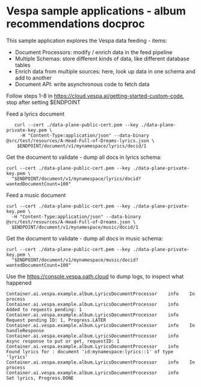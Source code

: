 <!-- Copyright Verizon Media. Licensed under the terms of the Apache 2.0 license. See LICENSE in the project root. -->
# Vespa sample applications - album recommendations docproc

This sample application explores the Vespa data feeding - items:
- Document Processors: modify / enrich data in the feed pipeline
- Multiple Schemas: store different kinds of data, like different database tables
- Enrich data from multiple sources: here, look up data in one schema and add to another
- Document API: write asynchronous code to fetch data


Follow steps 1-8 in https://cloud.vespa.ai/getting-started-custom-code,
  stop after setting $ENDPOINT

Feed a lyrics document
```
   curl --cert ./data-plane-public-cert.pem --key ./data-plane-private-key.pem \
     -H "Content-Type:application/json" --data-binary @src/test/resources/A-Head-Full-of-Dreams-lyrics.json \
    $ENDPOINT/document/v1/mynamespace/lyrics/docid/1
```

Get the document to validate - dump all docs in lyrics schema:
```
curl --cert ./data-plane-public-cert.pem --key ./data-plane-private-key.pem \
  "$ENDPOINT/document/v1/mynamespace/lyrics/docid?wantedDocumentCount=100"
```

Feed a music document
```
curl --cert ./data-plane-public-cert.pem --key ./data-plane-private-key.pem \
  -H "Content-Type:application/json" --data-binary @src/test/resources/A-Head-Full-of-Dreams.json \
  $ENDPOINT/document/v1/mynamespace/music/docid/1
```

Get the document to validate - dump all docs in music schema:
```
curl --cert ./data-plane-public-cert.pem --key ./data-plane-private-key.pem \
  "$ENDPOINT/document/v1/mynamespace/music/docid?wantedDocumentCount=100"
```

Use the https://console.vespa.oath.cloud to dump logs, to inspect what happened

    Container.ai.vespa.example.album.LyricsDocumentProcessor	info	In process
    Container.ai.vespa.example.album.LyricsDocumentProcessor	info	  Added to requests pending: 1
    Container.ai.vespa.example.album.LyricsDocumentProcessor	info	  Request pending ID: 1, Progress.LATER
    Container.ai.vespa.example.album.LyricsDocumentProcessor	info	In handleResponse
    Container.ai.vespa.example.album.LyricsDocumentProcessor	info	  Async response to put or get, requestID: 1
    Container.ai.vespa.example.album.LyricsDocumentProcessor	info	  Found lyrics for : document 'id:mynamespace:lyrics::1' of type 'lyrics'
    Container.ai.vespa.example.album.LyricsDocumentProcessor	info	In process
    Container.ai.vespa.example.album.LyricsDocumentProcessor	info	  Set lyrics, Progress.DONE
